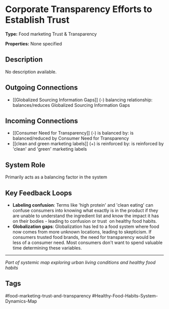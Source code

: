 # Corporate Transparency Efforts to Establish Trust

**Type:** Food marketing Trust & Transparency

**Properties:** None specified

## Description
No description available.

## Outgoing Connections
- [[Globalized Sourcing Information Gaps]] (-) balancing relationship: balances/reduces Globalized Sourcing Information Gaps

## Incoming Connections
- [[Consumer Need for Transparency]] (-) is balanced by: is balanced/reduced by Consumer Need for Transparency
- [[clean and green marketing labels]] (+) is reinforced by: is reinforced by 'clean' and 'green' marketing labels

## System Role
Primarily acts as a balancing factor in the system

## Key Feedback Loops
- **Labeling confusion**: Terms like 'high protein' and 'clean eating' can confuse consumers into knowing what exactly is in the product if they are unable to understand the ingredient list and know the impact it has on their bodies - leading to confusion or trust  on healthy food habits.
- **Globalization gaps**: Globalization has led to a food system where food now comes from more unknown locations, leading to skepticism. If consumers trusted food brands, the need for transparency would be less of a consumer need. Most consumers don't want to spend valuable time determining these variables.

---
*Part of systemic map exploring urban living conditions and healthy food habits*

## Tags
#food-marketing-trust-and-transparency #Healthy-Food-Habits-System-Dynamics-Map
